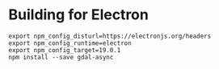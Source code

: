 # Building for Electron

```shell
export npm_config_disturl=https://electronjs.org/headers
export npm_config_runtime=electron
export npm_config_target=19.0.1
npm install --save gdal-async
```
